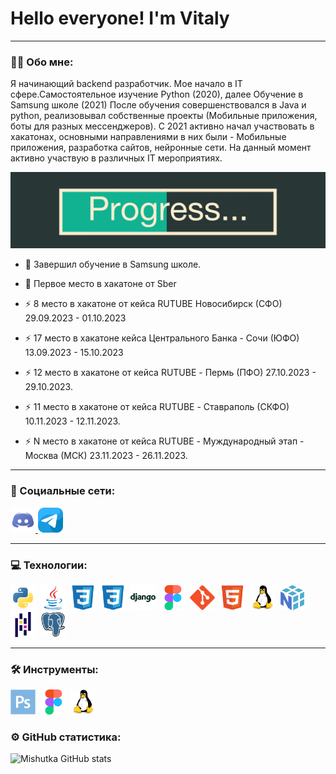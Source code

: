 
# Hello everyone! I'm Vitaly

---

### :man_technologist: Обо мне:

Я начинающий backend разработчик. Мое начало в IT сфере.Самостоятельное изучение Python (2020), далее Обучение в Samsung школе (2021) После обучения совершенствовался в Java и python, реализовывал собственные проекты (Мобильные приложения, боты для разных мессенджеров).
С 2021 активно начал участвовать в хакатонах, основными направлениями в них были - Мобильные приложения, разработка сайтов, нейронные сети. 
На данный момент активно участвую в различных IT мероприятиях.

<p align="center">
 <img width="600" src="assets/progress.png" alt="snake"/>
</p>

- :telescope: Завершил обучение в Samsung школе.

- :seedling: Первое место в хакатоне от Sber

- :zap: 8 место в хакатоне от кейса RUTUBE Новосибирск (СФО) 29.09.2023 - 01.10.2023
- :zap: 17 место в хакатоне кейса Центрального Банка - Сочи (ЮФО) 13.09.2023 - 15.10.2023
- :zap: 12 место в хакатоне от кейса RUTUBE - Пермь (ПФО) 27.10.2023 - 29.10.2023. 
- :zap: 11 место в хакатоне от кейса RUTUBE - Ставраполь (СКФО) 10.11.2023 - 12.11.2023.
- :zap: N место в хакатоне от кейса RUTUBE - Муждународный этап - Москва (МСК) 23.11.2023 - 26.11.2023. 
---

### 🤝 Социальные сети:

  <div id="badges">
    <a href="https://discordapp.com/users/519448941398458379/" target="_blank">
      <img src="assets/icon/discord.png" width="40" height="40" alt="linkedin" />
    </a>
    <a href="https://t.me/pomidor3374" target="_blank">
      <img src="assets/icon/telegram.png" width="40" height="40" alt="telegram group" />
    </a>
  </div>

---

### 💻 Технологии:

<div>
    <img src="https://github.com/devicons/devicon/blob/master/icons/python/python-original.svg" title="git" alt="git" width="40" height="40"/>&nbsp;
    <img src="https://github.com/devicons/devicon/blob/master/icons/java/java-original.svg" title="git" alt="git" width="40" height="40"/>&nbsp;
    <img src="https://github.com/devicons/devicon/blob/master/icons/css3/css3-original.svg" title="git" alt="git" width="40" height="40"/>&nbsp;
    <img src="https://github.com/devicons/devicon/blob/master/icons/css3/css3-original.svg" title="git" alt="git" width="40" height="40"/>&nbsp;
    <img src="https://github.com/devicons/devicon/blob/master/icons/django/django-plain-wordmark.svg" title="git" alt="git" width="40" height="40"/>&nbsp;
    <img src="https://github.com/devicons/devicon/blob/master/icons/figma/figma-original.svg" title="git" alt="git" width="40" height="40"/>&nbsp;
    <img src="https://github.com/devicons/devicon/blob/master/icons/git/git-original.svg" title="git" alt="git" width="40" height="40"/>&nbsp;
    <img src="https://github.com/devicons/devicon/blob/master/icons/html5/html5-original.svg" title="git" alt="git" width="40" height="40"/>&nbsp;
    <img src="https://github.com/devicons/devicon/blob/master/icons/linux/linux-original.svg" title="git" alt="git" width="40" height="40"/>&nbsp;
    <img src="https://github.com/devicons/devicon/blob/master/icons/numpy/numpy-original.svg" title="git" alt="git" width="40" height="40"/>&nbsp;
    <img src="https://github.com/devicons/devicon/blob/master/icons/pandas/pandas-original.svg" title="git" alt="git" width="40" height="40"/>&nbsp;
    <img src="https://github.com/devicons/devicon/blob/master/icons/postgresql/postgresql-original.svg" title="git" alt="git" width="40" height="40"/>&nbsp;
</div>

---

### 🛠 Инструменты:

<div>
  <img src="https://github.com/devicons/devicon/blob/master/icons/photoshop/photoshop-plain.svg" title="photoshop" alt="photoshop" width="40" height="40"/>&nbsp;
  <img src="https://github.com/devicons/devicon/blob/master/icons/figma/figma-original.svg" title="figma" alt="figma" width="40" height="40"/>&nbsp;
  <img src="https://github.com/devicons/devicon/blob/master/icons/linux/linux-original.svg" title="linux" alt="linux" width="40" height="40"/>&nbsp;
</div>

### ⚙️ GitHub статистика:

![Mishutka GitHub stats](https://github-readme-stats.vercel.app/api?username=mishutka04&show_icons=true&theme=tokyonight)</br>

